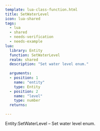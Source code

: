 ```yaml
---
template: lua-class-function.html
title: SetWaterLevel
icon: lua-shared
tags:
  - lua
  - shared
  - needs-verification
  - needs-example
lua:
  library: Entity
  function: SetWaterLevel
  realm: shared
  description: "Set water level enum."
  
  arguments:
  - position: 1
    name: "entity"
    type: Entity
  - position: 2
    name: "level"
    type: number
  returns:
    
---
```


<div class="lua__search__keywords">
Entity:SetWaterLevel &#x2013; Set water level enum.
</div>
